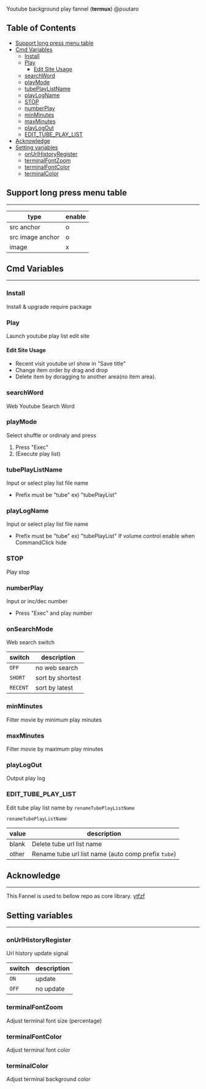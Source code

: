 Youtube background play fannel (**termux**) @puutaro

Table of Contents
-------
<!-- vim-markdown-toc GFM --> 
* [Support long press menu table](#support-long-press-menu-table)
* [Cmd Variables](#cmd-variables)
	* [Install](#install)
	* [Play](#play)
		* [Edit Site Usage](#edit-site-usage)
	* [searchWord](#searchword)
	* [playMode](#playmode)
	* [tubePlayListName](#tubeplaylistname)
	* [playLogName](#playlogname)
	* [STOP](#stop)
	* [numberPlay](#numberplay)
	* [minMinutes](#minminutes)
	* [maxMinutes](#maxminutes)
	* [playLogOut](#playlogout)
	* [EDIT_TUBE_PLAY_LIST](#edit_tube_play_list)
* [Acknowledge](#acknowledge)
* [Setting variables](#setting-variables)
	* [onUrlHistoryRegister](#onurlhistoryregister)
	* [terminalFontZoom](#terminalfontzoom)
	* [terminalFontColor](#terminalfontcolor)
	* [terminalColor](#terminalcolor)


## Support long press menu table
-------

| type | enable |
| ----- | ----- |
| src anchor | o |
| src image anchor | o |
| image | x |

## Cmd Variables
--------
### Install
Install & upgrade require package

### Play 
Launch youtube play list edit site

#### Edit Site Usage
- Recent visit youtube url show in "Save title"
- Change item  order by drag and drop 
- Delete item  by doragging to another area(no item area).

### searchWord
Web Youtube Search Word

### playMode
Select shuffle or ordinaly and press

1. Press "Exec"
2. (Execute play list)

### tubePlayListName
Input or select play list file name
- Prefix must be "tube" 
	ex) "tubePlayList"

### playLogName
Input or select play list file name
- Prefix must be "tube" 
	ex) "tubePlayList"
If volume control enable when CommandClick hide

### STOP
Play stop

### numberPlay
Input or inc/dec number
- Press "Exec" and play number

### onSearchMode
Web search switch

| switch | description |
| ----------- | ----------- |
| `OFF` | no web search |
| `SHORT` | sort by shortest |
| `RECENT` | sort by latest |

### minMinutes
Filter movie by minimum play minutes

### maxMinutes
Filter movie  by maximum play minutes

### playLogOut
Output play log

### EDIT_TUBE_PLAY_LIST

Edit tube play list name by `renameTubePlayListName`


`renameTubePlayListName` 

| value | description |
| ----------- | ----------- |
| blank | Delete tube url list name |
| other | Rename tube url list name (auto comp prefix `tube`) |


## Acknowledge
----------
This Fannel is used to bellow repo as core library.
[ytfzf](https://github.com/pystardust/ytfzf)


## Setting variables
---------
### onUrlHistoryRegister
Url history update signal

| switch | description |
| ----------- | ----------- |
| `ON` | update |
| `OFF` | no update |

### terminalFontZoom
Adjust terminal font size (percentage)

### terminalFontColor
Adjust terminal font color

### terminalColor
Adjust terminal background color
